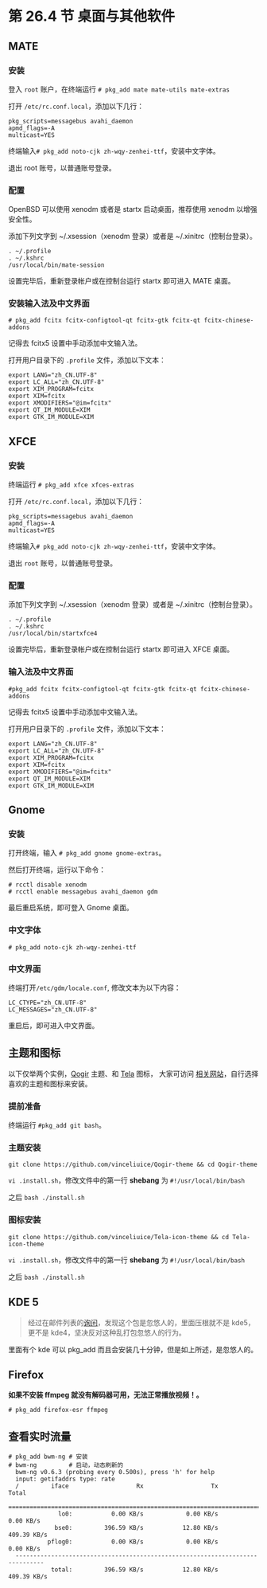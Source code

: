 # 第 26.4 节 桌面与其他软件




## MATE 

### 安装

登入 `root` 账户，在终端运行 `# pkg_add mate mate-utils mate-extras`

打开 `/etc/rc.conf.local`，添加以下几行：

```shell-session
pkg_scripts=messagebus avahi_daemon
apmd_flags=-A
multicast=YES
```

终端输入`# pkg_add noto-cjk zh-wqy-zenhei-ttf`，安装中文字体。

退出 root 账号，以普通账号登录。

### 配置

OpenBSD 可以使用 xenodm 或者是 startx 启动桌面，推荐使用 xenodm 以增强安全性。

添加下列文字到 ~/.xsession（xenodm 登录）或者是 ~/.xinitrc（控制台登录）。

```shell-session
. ~/.profile
. ~/.kshrc
/usr/local/bin/mate-session
```

设置完毕后，重新登录帐户或在控制台运行 startx 即可进入 MATE 桌面。

### 安装输入法及中文界面

```shell-session
# pkg_add fcitx fcitx-configtool-qt fcitx-gtk fcitx-qt fcitx-chinese-addons
```

记得去 fcitx5 设置中手动添加中文输入法。


打开用户目录下的 `.profile` 文件，添加以下文本：

```shell-session
export LANG="zh_CN.UTF-8"
export LC_ALL="zh_CN.UTF-8"
export XIM_PROGRAM=fcitx
export XIM=fcitx
export XMODIFIERS="@im=fcitx"
export QT_IM_MODULE=XIM
export GTK_IM_MODULE=XIM
```

## XFCE 

### 安装

终端运行 `# pkg_add xfce xfces-extras`

打开 `/etc/rc.conf.local`，添加以下几行：

```shell-session
pkg_scripts=messagebus avahi_daemon
apmd_flags=-A
multicast=YES
```

终端输入`# pkg_add noto-cjk zh-wqy-zenhei-ttf`，安装中文字体。

退出 `root` 账号，以普通账号登录。

### 配置

添加下列文字到 ~/.xsession（xenodm 登录）或者是 ~/.xinitrc（控制台登录）。

```shell-session
. ~/.profile
. ~/.kshrc
/usr/local/bin/startxfce4
```

设置完毕后，重新登录帐户或在控制台运行 startx 即可进入 XFCE 桌面。

### 输入法及中文界面

```shell-session
#pkg_add fcitx fcitx-configtool-qt fcitx-gtk fcitx-qt fcitx-chinese-addons
```

记得去 fcitx5 设置中手动添加中文输入法。

打开用户目录下的 `.profile` 文件，添加以下文本：

```shell-session
export LANG="zh_CN.UTF-8"
export LC_ALL="zh_CN.UTF-8"
export XIM_PROGRAM=fcitx
export XIM=fcitx
export XMODIFIERS="@im=fcitx"
export QT_IM_MODULE=XIM
export GTK_IM_MODULE=XIM
```

## Gnome

### 安装

打开终端，输入 `# pkg_add gnome gnome-extras`。

然后打开终端，运行以下命令：

```shell-session
# rcctl disable xenodm
# rcctl enable messagebus avahi_daemon gdm
```
最后重启系统，即可登入 Gnome 桌面。

### 中文字体

`# pkg_add noto-cjk zh-wqy-zenhei-ttf`

### 中文界面

终端打开`/etc/gdm/locale.conf`, 修改文本为以下内容：

```shell-session
LC_CTYPE="zh_CN.UTF-8"
LC_MESSAGES="zh_CN.UTF-8"
```

重启后，即可进入中文界面。

## 主题和图标

以下仅举两个实例，[Qogir](https://www.gnome-look.org/p/1230631/) 主题、和 [Tela](https://www.gnome-look.org/p/1279924/) 图标， 大家可访问 [相关网站](https://www.gnome-look.org/)，自行选择喜欢的主题和图标来安装。

### 提前准备

终端运行 `#pkg_add git bash`。

### 主题安装

`git clone https://github.com/vinceliuice/Qogir-theme && cd Qogir-theme`

`vi .install.sh`，修改文件中的第一行 **shebang** 为 `#!/usr/local/bin/bash`

之后 `bash ./install.sh`

### 图标安装

`git clone https://github.com/vinceliuice/Tela-icon-theme && cd Tela-icon-theme`

`vi .install.sh`，修改文件中的第一行 **shebang** 为 `#!/usr/local/bin/bash`

之后 `bash ./install.sh`


## KDE 5

>经过在邮件列表的[询问](https://marc.info/?l=openbsd-misc&m=169005551620792&w=2)，发现这个包是忽悠人的，里面压根就不是 kde5，更不是 kde4，坚决反对这种乱打包忽悠人的行为。

里面有个 kde 可以 pkg_add 而且会安装几十分钟，但是如上所述，是忽悠人的。

## Firefox

**如果不安装 ffmpeg 就没有解码器可用，无法正常播放视频！。**

```shell-session
# pkg_add firefox-esr ffmpeg
```

## 查看实时流量

```shell-session
# pkg_add bwm-ng # 安装
# bwm-ng         # 启动，动态刷新的
  bwm-ng v0.6.3 (probing every 0.500s), press 'h' for help
  input: getifaddrs type: rate
  /         iface                   Rx                   Tx                Total
  ==============================================================================
              lo0:           0.00 KB/s            0.00 KB/s            0.00 KB/s
             bse0:         396.59 KB/s           12.80 KB/s          409.39 KB/s
           pflog0:           0.00 KB/s            0.00 KB/s            0.00 KB/s
  ------------------------------------------------------------------------------
            total:         396.59 KB/s           12.80 KB/s          409.39 KB/s
```

